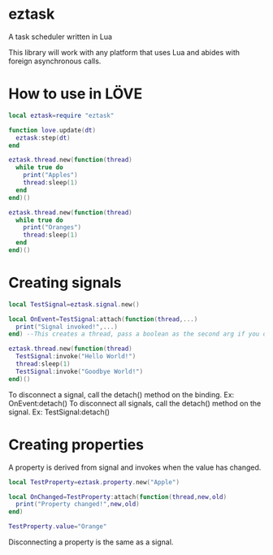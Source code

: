 # eztask
A task scheduler written in Lua

This library will work with any platform that uses Lua and abides with foreign asynchronous calls.

# How to use in LÖVE
```lua
local eztask=require "eztask"

function love.update(dt)
  eztask:step(dt)
end

eztask.thread.new(function(thread)
  while true do
    print("Apples")
    thread:sleep(1)
  end
end)()

eztask.thread.new(function(thread)
  while true do
    print("Oranges")
    thread:sleep(1)
  end
end)()
```

# Creating signals
```lua
local TestSignal=eztask.signal.new()

local OnEvent=TestSignal:attach(function(thread,...)
  print("Signal invoked!",...)
end) --This creates a thread, pass a boolean as the second arg if you don't wish to.

eztask.thread.new(function(thread)
  TestSignal:invoke("Hello World!")
  thread:sleep(1)
  TestSignal:invoke("Goodbye World!")
end)()
```
To disconnect a signal, call the detach() method on the binding. Ex: OnEvent:detach()
To disconnect all signals, call the detach() method on the signal. Ex: TestSignal:detach()

# Creating properties
A property is derived from signal and invokes when the value has changed.
```lua
local TestProperty=eztask.property.new("Apple")

local OnChanged=TestProperty:attach(function(thread,new,old)
  print("Property changed!",new,old)
end)

TestProperty.value="Orange"
```
Disconnecting a property is the same as a signal.
